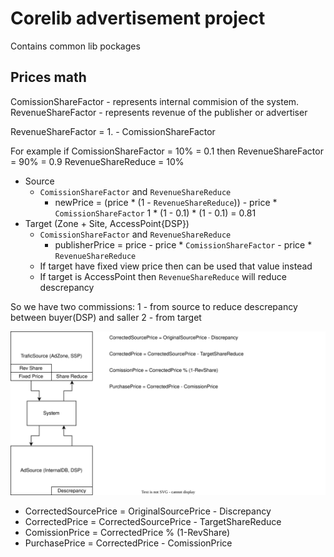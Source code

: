 # Corelib advertisement project

Contains common lib pockages

## Prices math

ComissionShareFactor - represents internal commision of the system.
RevenueShareFactor - represents revenue of the publisher or advertiser

RevenueShareFactor = 1. - ComissionShareFactor

For example if
ComissionShareFactor = 10% = 0.1 then
RevenueShareFactor = 90% = 0.9
RevenueShareReduce = 10%

* Source
  - `ComissionShareFactor` and `RevenueShareReduce`
    - newPrice = (price * (1 - `RevenueShareReduce`)) - price * `ComissionShareFactor` 1 * (1 - 0.1) * (1 - 0.1)  = 0.81
* Target (Zone + Site, AccessPoint{DSP})
  - `ComissionShareFactor` and `RevenueShareReduce`
    - publisherPrice = price - price * `ComissionShareFactor` - price * `RevenueShareReduce`
  - If target have fixed view price then can be used that value instead
  - If target is AccessPoint then `RevenueShareReduce` will reduce descrepancy

So we have two commissions:
  1 - from source to reduce descrepancy between buyer(DSP) and saller
  2 - from target

![Price](docs/assets/price.svg)

* CorrectedSourcePrice = OriginalSourcePrice - Discrepancy
* CorrectedPrice = CorrectedSourcePrice - TargetShareReduce
* ComissionPrice = CorrectedPrice % (1-RevShare)
* PurchasePrice = CorrectedPrice - ComissionPrice
